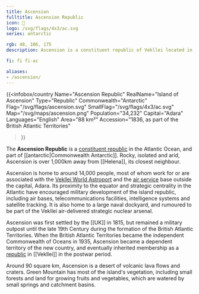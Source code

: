 ```yaml
---
title: Ascension
fulltitle: Ascension Republic
icon: 🐢
logo: /svg/flags/4x3/ac.svg
series: antarctic

rgb: 48, 106, 175
description: Ascension is a constituent republic of Vekllei located in the southern Atlantic Ocean.

fi: fi fi-ac

aliases:
- /ascension/
---
```

{{<infobox/country
	 Name="Ascension Republic"
	 RealName="Island of Ascension"
	 Type="Republic"
	 Commonwealth="Antarctic"
	 Flag="/svg/flags/ascension.svg"
	 SmallFlag="/svg/flags/4x3/ac.svg"
	 Map="/svg/maps/ascension.png"
	 Population="34,232"
	 Capital="Adara"
	 Languages="English"
	 Area="88 km²"
	 Accession="1836, as part of the British Atlantic Territories"
 >}}

The <span class="fi fi-ac"></span> **Ascension Republic** is a [constituent republic](/republics/) in the Atlantic Ocean, and part of [[antarctic|Commonwealth Antarctic]]. Rocky, isolated and arid, Ascension is over 1,000km away from [[Helena]], its closest neighbour.

Ascension is home to around 14,000 people, most of whom work for or are associated with the [Vekllei World Astroport](/cosmodrome/) and the [air service](/military/) base outside the capital, Adara. Its proximity to the equator and strategic centrality in the Atlantic have encouraged military development of the island republic, including air bases, telecommunications facilities, intelligence systems and satellite tracking. It is also home to a large naval dockyard, and rumoured to be part of the Vekllei air-delivered strategic nuclear arsenal.

Ascension was first settled by the [[UK]] in 1815, but remained a military outpost until the late 19th Century during the formation of the British Atlantic Territories. When the British Atlantic Territories became the independent Commonwealth of Oceans in 1935, Ascension became a dependent territory of the new country, and eventually inherited membership as a [republic](/republics/) in [[Vekllei]] in the postwar period.

Around 90 square km, Ascension is a desert of volcanic lava flows and craters. Green Mountain has most of the island's vegetation, including small forests and land for growing fruits and vegetables, which are watered by small springs and catchment basins.
